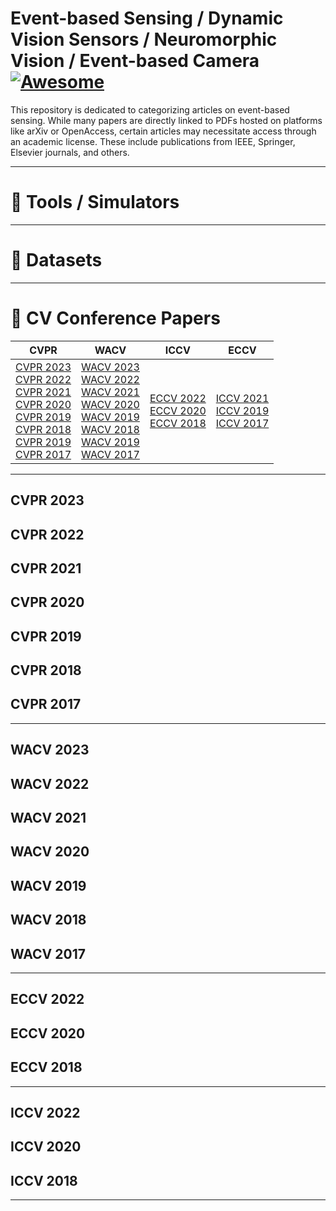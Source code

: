 # Event-based Sensing / Dynamic Vision Sensors / Neuromorphic Vision / Event-based Camera [![Awesome](https://cdn.rawgit.com/sindresorhus/awesome/d7305f38d29fed78fa85652e3a63e154dd8e8829/media/badge.svg)](https://github.com/sindresorhus/awesome)

This repository is dedicated to categorizing articles on event-based sensing. While many papers are directly linked to PDFs hosted on platforms like arXiv or OpenAccess, certain articles may necessitate access through an academic license. These include publications from IEEE, Springer, Elsevier journals, and others.

---
# :high_brightness: Tools / Simulators 
---
# :high_brightness: Datasets
---
# :high_brightness: CV Conference Papers
| CVPR | WACV | ICCV | ECCV |
| --------------- | --------------- | --------------- | ---------------|
| [CVPR 2023](#CVPR-2023) <br>[CVPR 2022](#CVPR-2022) <br>[CVPR 2021](#CVPR-2021) <br>[CVPR 2020](#CVPR-2020) <br>[CVPR 2019](#CVPR-2019) <br>[CVPR 2018](#CVPR-2018) <br>[CVPR 2019](#CVPR-2018) <br>[CVPR 2017](#CVPR-2017) | [WACV 2023](#WACV-2023) <br>[WACV 2022](#WACV-2022) <br>[WACV 2021](#WACV-2021) <br>[WACV 2020](#WACV-2020) <br>[WACV 2019](#WACV-2019) <br>[WACV 2018](#WACV-2018) <br>[WACV 2019](#WACV-2018) <br>[WACV 2017](#WACV-2017)    | [ECCV 2022](#ECCV-2022) <br>[ECCV 2020](#ECCV-2020) <br>[ECCV 2018](#ECCV-2018)    |[ICCV 2021](#ICCV-2021) <br>[ICCV 2019](#ICCV-2019) <br>[ICCV 2017](#ICCV-2017)  |

---
## CVPR 2023
## CVPR 2022
## CVPR 2021
## CVPR 2020
## CVPR 2019
## CVPR 2018
## CVPR 2017
---

## WACV 2023
## WACV 2022
## WACV 2021
## WACV 2020
## WACV 2019
## WACV 2018
## WACV 2017
---

## ECCV 2022
## ECCV 2020
## ECCV 2018
---

## ICCV 2022
## ICCV 2020
## ICCV 2018
---



